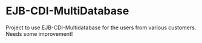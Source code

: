 EJB-CDI-MultiDatabase
=====================

Project to use EJB-CDI-Multidatabase for the users from various customers. Needs some improvement!
